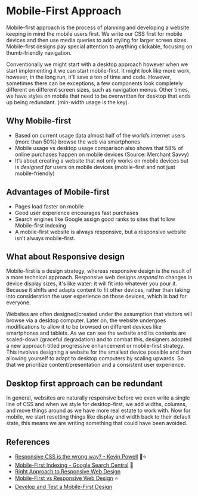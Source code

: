 # Mobile-First Approach

Mobile-first approach is the process of planning and developing a website keeping in mind the mobile users first. We write our CSS first for mobile devices and then use media queries to add styling for larger screen sizes. Mobile-first designs pay special attention to anything clickable, focusing on thumb-friendly navigation.

Conventionally we might start with a desktop approach however when we start implementing it we can start mobile-first. It might look like more work, however, in the long run, it'll save a ton of time and code. However, sometimes there can be exceptions, a few components look completely different on different screen sizes, such as navigation menus. Other times, we have styles on mobile that need to be overwritten for desktop that ends up being redundant. (min-width usage is the key).

## Why Mobile-first

- Based on current usage data almost half of the world’s internet users (more than 50%) browse the web via smartphones
- Mobile usage vs desktop usage comparison also shows that 58% of online purchases happen on mobile devices (Source: Merchant Savvy)
- It’s about creating a website that not only works on mobile devices but is *designed* *for* users on mobile devices (mobile-first and not just mobile-friendly)

## Advantages of Mobile-first

- Pages load faster on mobile
- Good user experience encourages fast purchases
- Search engines like Google assign good ranks to sites that follow Mobile-first indexing
- A mobile-first website is always responsive, but a responsive website isn’t always mobile-first.

## What about Responsive design

Mobile-first is a design strategy, whereas responsive design is the result of a more technical approach. Responsive web designs *respond* to changes in device display sizes, it's like water: it will fit into whatever you pour it. Because it shifts and adapts content to fit other devices, rather than taking into consideration the user experience on those devices, which is bad for everyone.

Websites are often designed/created under the assumption that visitors will browse via a desktop computer. Later on, the website undergoes modifications to allow it to be browsed on different devices like smartphones and tablets. As we can see the website and its contents are scaled-down (graceful degradation) and to combat this, designers adopted a new approach titled progressive enhancement or mobile-first strategy. This involves designing a website for the smallest device possible and then allowing yourself to adapt to desktop computers by scaling upwards. So that we prioritize content/presentation and a consistent user experience.

## Desktop first approach can be redundant

In general, websites are naturally responsive before we even write a single line of CSS and when we style for desktop-first, we add widths, columns, and move things around as we have more real estate to work with. Now for mobile, we start resetting things like display and width back to their default state, this means we are writing something that could have been avoided. 

## References

- [Responsive CSS is the wrong way? - Kevin Powell](https://www.youtube.com/watch?v=0ohtVzCSHqs) 🎥⭐
- [Mobile-First Indexing - Google Search Central](https://www.youtube.com/watch?v=TTUzxHdx2jY) 🎥
- [Right Approach to Responsive Web Design](https://www.freecodecamp.org/news/taking-the-right-approach-to-responsive-web-design/)
- [Mobile-First vs Responsive Web Design](https://ester.co/blog/mobile-first-vs-responsive-web-design) ⭐
- [Develop and Test a Mobile-First Design](https://css-tricks.com/how-to-develop-and-test-a-mobile-first-design-in-2021/)
